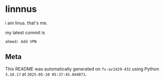 # linnnus

i am linus. that's me.

my latest commit is

```
ahmed: Add VPN
```

## Meta

This README was automatically generated on `fv-az1429-432` using Python
`3.10.17` at `2025-05-10 05:37:45.044871`.
